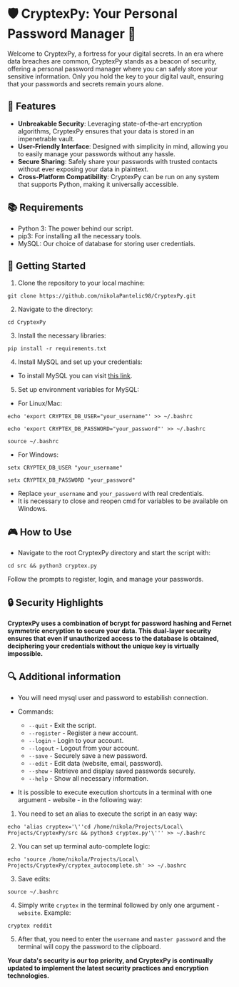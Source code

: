 # 🛡️ CryptexPy: Your Personal Password Manager 📝

Welcome to CryptexPy, a fortress for your digital secrets. In an era where data breaches are common, CryptexPy stands as a beacon of security, offering a personal password manager where you can safely store your sensitive information. Only you hold the key to your digital vault, ensuring that your passwords and secrets remain yours alone.

## 🌟 Features

- **Unbreakable Security**: Leveraging state-of-the-art encryption algorithms, CryptexPy ensures that your data is stored in an impenetrable vault.
- **User-Friendly Interface**: Designed with simplicity in mind, allowing you to easily manage your passwords without any hassle.
- **Secure Sharing**: Safely share your passwords with trusted contacts without ever exposing your data in plaintext.
- **Cross-Platform Compatibility**: CryptexPy can be run on any system that supports Python, making it universally accessible.

## 📚 Requirements

- Python 3: The power behind our script.
- pip3: For installing all the necessary tools.
- MySQL: Our choice of database for storing user credentials.

## 🚀 Getting Started

1. Clone the repository to your local machine:

```
git clone https://github.com/nikolaPantelic98/CryptexPy.git
```

2. Navigate to the directory:

```
cd CryptexPy
```

3. Install the necessary libraries:

```
pip install -r requirements.txt
```

4. Install MySQL and set up your credentials:

- To install MySQL you can visit [this link](https://www.simplilearn.com/tutorials/mysql-tutorial/mysql-workbench-installation).

5. Set up environment variables for MySQL:

- For Linux/Mac:

```
echo 'export CRYPTEX_DB_USER="your_username"' >> ~/.bashrc
```
```
echo 'export CRYPTEX_DB_PASSWORD="your_password"' >> ~/.bashrc
```
```
source ~/.bashrc
```

- For Windows:
```
setx CRYPTEX_DB_USER "your_username"
```
```
setx CRYPTEX_DB_PASSWORD "your_password"
```

* Replace `your_username` and `your_password` with real credentials.
* It is necessary to close and reopen cmd for variables to be available on Windows.

## 🎮 How to Use

* Navigate to the root CryptexPy directory and start the script with:

```
cd src && python3 cryptex.py
```
Follow the prompts to register, login, and manage your passwords.

## 🔒 Security Highlights

**CryptexPy uses a combination of bcrypt for password hashing and Fernet symmetric encryption to secure your data. This dual-layer security ensures that even if unauthorized access to the database is obtained, deciphering your credentials without the unique key is virtually impossible.**

## 🔍 Additional information

- You will need mysql user and password to estabilish connection.
- Commands:
  - `--quit` - Exit the script.
  - `--register` - Register a new account.
  - `--login` - Login to your account.
  - `--logout` - Logout from your account.
  - `--save` - Securely save a new password.
  - `--edit` - Edit data (website, email, password).
  - `--show` - Retrieve and display saved passwords securely.
  - `--help` - Show all necessary information.

- It is possible to execute execution shortcuts in a terminal with one argument - website - in the following way:
 
1. You need to set an alias to execute the script in an easy way:

```
echo 'alias cryptex='\''cd /home/nikola/Projects/Local\ Projects/CryptexPy/src && python3 cryptex.py'\''' >> ~/.bashrc

```

2. You can set up terminal auto-complete logic:

```
echo 'source /home/nikola/Projects/Local\ Projects/CryptexPy/cryptex_autocomplete.sh' >> ~/.bashrc
```

3. Save edits:

```
source ~/.bashrc
```

4. Simply write `cryptex` in the terminal followed by only one argument - `website`. Example:

```
cryptex reddit
```

5. After that, you need to enter the `username` and `master password` and the terminal will copy the password to the clipboard.


**Your data's security is our top priority, and CryptexPy is continually updated to implement the latest security practices and encryption technologies.**
